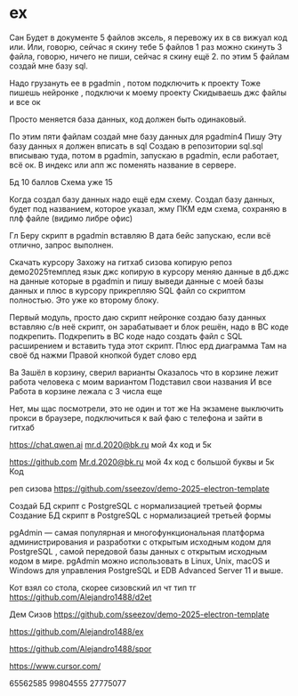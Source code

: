 # ex


Сан
Будет в документе 5 файлов эксель, я перевожу их в св вижуал код или.  Или, говорю, сейчас я скину тебе 5 файлов 1 раз можно скинуть 3 файла, говорю, ничего не пиши, сейчас я скину ещё 2.
по этим 5 файлам создай мне базу sql.

Надо грузануть ее в pgadmin , потом подключить к проекту
Тоже пишешь нейронке , подключи к моему проекту
Скидываешь джс файлы и все ок

Просто меняется база данных, код должен быть одинаковый.

По этим пяти файлам создай мне базу данных для pgadmin4 
Пишу Эту базу данных я должен вписать в sql
Создаю в репозитории sql.sql вписываю туда, потом в pgadmin, запускаю в pgadmin, если работает, всё ок.
В индекс или апп жс поменять название в сервере.

Бд 10 баллов
Схема уже 15

Когда создал базу данных надо ещё едм схему.
Создал базу данных, будет под названием, которое указал, жму ПКМ едм схема, сохраняю в плф файле (видимо либре офис)





Гл
Беру скрипт в pgadmin вставляю
В дата бейс запускаю, если всё отлично, запрос выполнен.

Скачать курсору
Захожу на гитхаб сизова копирую репоз демо2025темплед  язык джс  копирую в курсору меняю данные в дб.джс на данные которые в pgadmin и пишу выведи данные с моей базы данных и плюс в курсору прикрепляю SQL файл со скриптом полностью.
Это уже ко второму блоку.

Первый модуль, просто даю скрипт нейронке создаю базу данных вставляю с/в неё скрипт, он зарабатывает и блок решён, надо в ВС коде подкрепить.
Подкрепить в ВС коде надо создать файл с SQL расширением и вставить туда этот скрипт. 
Плюс ерд диаграмма
Там на своё бд нажми
Правой кнопкой будет слово ерд





Ва
Зашёл в корзину, сверил варианты
Оказалось что в корзине лежит работа человека с моим вариантом
Подставил свои названия
И все
Работа в корзине лежала с 3 числа еще

Нет, мы щас посмотрели, это не один и тот же
На экзамене выключить прокси в браузере, подключиться к вай фаю с телефона и зайти в гитхаб



https://chat.qwen.ai
mr.d.2020@bk.ru
мой 4х код и 5к

https://github.com
Mr.d.2020@bk.ru
мой 4х код с большой буквы и 5к
Код

реп сизова
https://github.com/sseezov/demo-2025-electron-template



Создай БД скрипт с PostgreSQL с нормализацией третьей формы
Создание БД скрипт в PostgreSQL с нормализацией третьей формы

pgAdmin — самая популярная и многофункциональная платформа администрирования и разработки с открытым исходным кодом для PostgreSQL , самой передовой базы данных с открытым исходным кодом в мире. pgAdmin можно использовать в Linux, Unix, macOS и Windows для управления PostgreSQL и EDB Advanced Server 11 и выше.


Кот взял со стола, скорее сизовский ил чт тип тг
https://github.com/Alejandro1488/d2et

Дем Сизов
https://github.com/sseezov/demo-2025-electron-template

https://github.com/Alejandro1488/ex

https://github.com/Alejandro1488/spor

https://www.cursor.com/


65562585
99804555
27775077